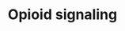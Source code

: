 ---
annotations:
- type: Pathway Ontology
  value: signaling pathway
- type: Pathway Ontology
  value: chemical compound signaling pathway
authors:
- MaintBot
- Egonw
- ReactomeTeam
- Anwesha
- Ryanmiller
- Eweitz
description: 'Opioids are chemical substances similar to opiates, the active substances
  found in opium  (morphine, codeine etc.). Opioid action is mediated by the receptors
  for endogenous opioids; peptides such as the enkephalins, the endorphins or the
  dynorphins.  Opioids possess powerful analgesic and sedative effects, and are widely
  used as pain-killers. Their main side-effect is the rapid establishment of a strong
  addiction.  Opioids receptors are G-protein coupled receptors (GPCR). There are
  four classes of receptors:  mu (MOR), kappa (KOR) and delta (DOR), and the nociceptin
  receptor (NOP).   View original pathway at [http://www.reactome.org/PathwayBrowser/#DIAGRAM=111885
  Reactome].'
last-edited: 2021-05-07
organisms:
- Homo sapiens
redirect_from:
- /index.php/Pathway:WP1978
- /instance/WP1978
schema-jsonld:
- '@context': https://schema.org/
  '@id': https://wikipathways.github.io/pathways/WP1978.html
  '@type': Dataset
  creator:
    '@type': Organization
    name: WikiPathways
  description: 'Opioids are chemical substances similar to opiates, the active substances
    found in opium  (morphine, codeine etc.). Opioid action is mediated by the receptors
    for endogenous opioids; peptides such as the enkephalins, the endorphins or the
    dynorphins.  Opioids possess powerful analgesic and sedative effects, and are
    widely used as pain-killers. Their main side-effect is the rapid establishment
    of a strong addiction.  Opioids receptors are G-protein coupled receptors (GPCR).
    There are four classes of receptors:  mu (MOR), kappa (KOR) and delta (DOR), and
    the nociceptin receptor (NOP).   View original pathway at [http://www.reactome.org/PathwayBrowser/#DIAGRAM=111885
    Reactome].'
  keywords:
  - 'GDP '
  - 'PLCB1 '
  - PDE4B
  - activated PDE1
  - (i):GTP:Adenylate
  - PRKACA
  - 'p-S102,S137-PPP1R1B '
  - gamma, delta)
  - alpha1:GTP:Adenylate cyclase):(G alpha-olf:GTP)
  - 'Fe3+ '
  - 'CAMKK1 '
  - PRKAR2A
  - OPRM1
  - 'PDE4A '
  - CaMKII
  - p-S54-PDE4B
  - 'Fe2+ '
  - 'PDYN(226-230) '
  - 'Mg2+ '
  - CAMK4:CALM1:4xCa2+
  - CALM1
  - 'PPP1CA '
  - 'GNB2 '
  - 'ADCY4 '
  - phosphorylated on
  - p-T75-DARPP32s:PRKACA
  - 'p-S12,S13,T200-CAMK4 '
  - p-S29-ADRBK1
  - G alpha-olf:GDP
  - 'PPP1R1B '
  - catalytic subunits
  - 'ITPR2 '
  - ADP
  - 'GNG4 '
  - 'CALM1 '
  - (Fe3+, Zn2+)
  - 'PRKAR1A '
  - 'PRKACG '
  - H2O
  - 'p-T75,S137-PPP1R1B '
  - 'GNAI3 '
  - 'GNB5 '
  - 'Ca2+ '
  - 'GNGT2 '
  - 'p-T34,T75,S102-PPP1R1B '
  - 'p-T75-PPP1R1B '
  - 'ADCY3 '
  - p-T287-CAMK2G
  - G-protein alpha
  - cAMP
  - p-S133-CREB1
  - 'GNG3 '
  - 'GTP '
  - 'CAMK2B '
  - p-T75-DARPP32s
  - 'ADCY7 '
  - 'p-T286-CAMK2A '
  - GRK2
  - 'GNB1 '
  - T34
  - 'PLCB2 '
  - 'GNG11 '
  - G protein-GDP
  - 'GNG5 '
  - 'PC '
  - 'POMC(237-267) '
  - G-betagamma
  - G protein alpha:GTP
  - p-S12.S13,T200-CAMK4:CALM1:4xCa2+
  - 'CAMK2A '
  - 'GNGT1 '
  - p-T286-CaMKII
  - 'CAMK2D '
  - 'PPP2CB '
  - CALM1:4xCa2+
  - 'PRKX '
  - AHCYL1:NAD+:ITPR1:I(1,4,5)P3 tetramer
  - CREB1
  - phosphorylation)
  - 'PPP2CA '
  - 'NBEA '
  - (i):GDP
  - 'p-S133-CREB1 '
  - 'PLCB3 '
  - 'GNAL '
  - 'GNAZ '
  - Opioid:MOR:G
  - 'p-T34-PPP1R1B '
  - Ca2+
  - dodecamer:CALM1:4xCa2+
  - PLA2:phosphatidylcholine
  - 'GNAI1 '
  - 1/4
  - AMP
  - cAMP:PKA regulatory
  - 'GNAT1 '
  - 'CAMKK2 '
  - 'PLCB4 '
  - 'GNG12 '
  - I(1,4,5)P3
  - dodecamer
  - Pi
  - 'PDE1A '
  - 'p-S137-PPP1R1B '
  - 'p-CAMKK2 '
  - G-protein beta-gamma
  - 'p-T75,S102-PPP1R1B '
  - PDE1 dimers
  - 'CAMK4 '
  - DARPP-32:PP1A
  - PKA tetramer
  - 'GNAI2 '
  - protein-GTP complex
  - 'PRKACB '
  - GDP
  - 'ITPR3 '
  - PPP3 complex
  - (Mg2+ cofactor)
  - 'p-T75,S102,S137-PPP1R1B '
  - 'p-T34,S137-PPP1R1B '
  - p-T185,Y187-MAPK1
  - 'CAMK2G '
  - 'p-T287-CAMK2D '
  - Active
  - 'KPNA2 '
  - DAGs
  - 'ADCY8 '
  - 'GNG8 '
  - alpha-olf:GDP:Adenylate cyclase (active) complex
  - 'GNG13 '
  - 'PPP3CB '
  - 'ADCY2 '
  - ITPR:I(1,4,5)P3
  - PKA tetramer:4xcAMP
  - PLC-beta
  - alpha-olf:GTP:Adenylate cyclase (active) complex
  - PLA2G4A
  - 'GNB4 '
  - alpha1:GDP:Adenylate cyclase):(G alpha-olf:GDP)
  - 'GNG2 '
  - ARA
  - 'p-T34,S102,S137-PPP1R1B '
  - 'PRKCA '
  - p-CaMKK:CALM1:4xCa2+
  - Opioid peptide
  - 'POMC(237-241) '
  - 'GNAT2 '
  - IP3 receptor
  - CaMKK
  - 'AHCYL1 '
  - p-S505,S727-PLA2G4A
  - 'ADCY1 '
  - p-T200-CAMK4:CALM1:4xCa2+
  - 'G alpha (i): GTP'
  - 'NAD+ '
  - GTP
  - 'PPP2R5D '
  - 'Zn2+ '
  - 'PDE1C '
  - 'ITPR1 '
  - PI(4,5)P2
  - 'p-T200-CAMK4 '
  - PRKACA,(PRKACB,PRKACG,PRKX)
  - 'PPP3R1 '
  - Activated PLC beta
  - Adenylate cyclase
  - PP2B catalytic
  - 'PRKACA '
  - dimers
  - DARPP-32 (for CDK5
  - Protein Kinase A,
  - NBEA
  - (i/o/z/t) subunit
  - 'p-T287-CAMK2G '
  - 'GNG7 '
  - 'GNB3 '
  - 'p-T34,T75,S137-PPP1R1B '
  - 'ADCY9 '
  - 'PDE4C '
  - 'PDE4D '
  - 'ADCY5 '
  - PP2A-ABdeltaC
  - 'PRKAR2A '
  - 'p-CAMKK1 '
  - tetramer
  - 'PRKCD '
  - Opioid:MOR:G-protein
  - 'PRKAR1B '
  - 'PPP2R1B '
  - cyclase
  - PPi
  - CaMKII dodecamer
  - 'OPRM1 '
  - protein-GDP complex
  - NBEA:PRKAR2A
  - 'PPP3CC '
  - 'Mn2+ '
  - PDE4A,C,D
  - 'PDE1B '
  - ATP
  - 'p-T34,T75-PPP1R1B '
  - CAMK4
  - 'GNAT3 '
  - 'p-S505,S727-PLA2G4A '
  - 'p-T34,S102-PPP1R1B '
  - alpha1:GTP:Adenylate cyclase):(G alpha-olf:GDP)
  - (Gi
  - active PKC (alpha,
  - 'GRK2 '
  - G
  - 'p-T34,T75,S102,S137-PPP1R1B '
  - G-protein alpha:GDP
  - 'p-S102-PPP1R1B '
  - Phosphorylated (T34)
  - CaMKK:CALM1:4xCa2+
  - PPP1CA
  - subunit
  - GRK2:CALM1:4xCa2+
  - 'activated PDE1C '
  - homotetramer
  - 'PPP2R1A '
  - PC
  - 'activated PDE1B '
  - 'PPP3CA '
  - 'I(1,4,5)P3 '
  - Opioid:MOR
  - KPNA2
  - DARPP-32 (and/or
  - phosphorylated)
  - PKA catalytic
  - CAMK4:KPNA2
  - homodimer
  - 'GNG10 '
  - complex
  - 'activated PDE1A '
  - G alpha-olf:GTP
  - 'PRKAR2B '
  - LPC
  - DARPP-32
  - 'GNAO1 '
  - CDK5
  - 'ADCY6 '
  - 'p-T287-CAMK2B '
  - PPP3CA,B,C:Fe3+:Zn2+:4xCa2+:CaM
  - 'cAMP '
  - 'PRKCG '
  - p-T287-CAMK2B
  license: CC0
  name: Opioid signaling
seo: CreativeWork
title: Opioid signaling
wpid: WP1978
---
